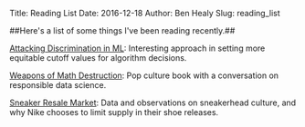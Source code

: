 Title: Reading List
Date: 2016-12-18
Author: Ben Healy
Slug: reading_list

##Here's a list of some things I've been reading recently.##

[Attacking Discrimination in ML](https://research.google.com/bigpicture/attacking-discrimination-in-ml/): Interesting approach in setting more equitable cutoff values for algorithm decisions.

[Weapons of Math Destruction](https://weaponsofmathdestructionbook.com/): Pop culture book with a conversation on responsible data science.

[Sneaker Resale Market](https://fivethirtyeight.com/features/you-see-sneakers-these-guys-see-hundreds-of-millions-in-resale-profit/): Data and observations on sneakerhead culture, and why Nike chooses to limit supply in their shoe releases.
